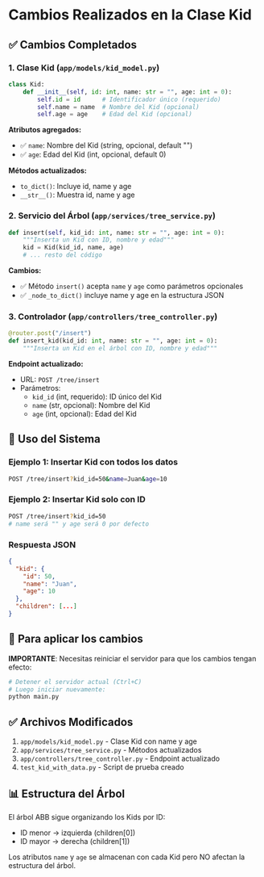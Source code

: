 # Cambios Realizados en la Clase Kid

## ✅ Cambios Completados

### 1. Clase Kid (`app/models/kid_model.py`)
```python
class Kid:
    def __init__(self, id: int, name: str = "", age: int = 0):
        self.id = id      # Identificador único (requerido)
        self.name = name  # Nombre del Kid (opcional)
        self.age = age    # Edad del Kid (opcional)
```

**Atributos agregados:**
- ✅ `name`: Nombre del Kid (string, opcional, default "")
- ✅ `age`: Edad del Kid (int, opcional, default 0)

**Métodos actualizados:**
- `to_dict()`: Incluye id, name y age
- `__str__()`: Muestra id, name y age

### 2. Servicio del Árbol (`app/services/tree_service.py`)
```python
def insert(self, kid_id: int, name: str = "", age: int = 0):
    """Inserta un Kid con ID, nombre y edad"""
    kid = Kid(kid_id, name, age)
    # ... resto del código
```

**Cambios:**
- ✅ Método `insert()` acepta `name` y `age` como parámetros opcionales
- ✅ `_node_to_dict()` incluye name y age en la estructura JSON

### 3. Controlador (`app/controllers/tree_controller.py`)
```python
@router.post("/insert")
def insert_kid(kid_id: int, name: str = "", age: int = 0):
    """Inserta un Kid en el árbol con ID, nombre y edad"""
```

**Endpoint actualizado:**
- URL: `POST /tree/insert`
- Parámetros:
  - `kid_id` (int, requerido): ID único del Kid
  - `name` (str, opcional): Nombre del Kid
  - `age` (int, opcional): Edad del Kid

## 📝 Uso del Sistema

### Ejemplo 1: Insertar Kid con todos los datos
```bash
POST /tree/insert?kid_id=50&name=Juan&age=10
```

### Ejemplo 2: Insertar Kid solo con ID
```bash
POST /tree/insert?kid_id=50
# name será "" y age será 0 por defecto
```

### Respuesta JSON
```json
{
  "kid": {
    "id": 50,
    "name": "Juan",
    "age": 10
  },
  "children": [...]
}
```

## 🔄 Para aplicar los cambios

**IMPORTANTE**: Necesitas reiniciar el servidor para que los cambios tengan efecto:

```bash
# Detener el servidor actual (Ctrl+C)
# Luego iniciar nuevamente:
python main.py
```

## ✅ Archivos Modificados

1. `app/models/kid_model.py` - Clase Kid con name y age
2. `app/services/tree_service.py` - Métodos actualizados
3. `app/controllers/tree_controller.py` - Endpoint actualizado
4. `test_kid_with_data.py` - Script de prueba creado

## 📊 Estructura del Árbol

El árbol ABB sigue organizando los Kids por ID:
- ID menor → izquierda (children[0])
- ID mayor → derecha (children[1])

Los atributos `name` y `age` se almacenan con cada Kid pero NO afectan la estructura del árbol.
